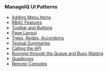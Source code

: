 ### ManageIQ UI Patterns

* [Adding Menu Items](menus.md)
* [RBAC Features](rbac_features.md)
* [Toolbar and Buttons](toolbars.md)
* [Page Layout](page_layout.md)
* [Trees, Nodes, Accordions]()
* [Textual Summaries]()
* [Calling the API]()
* [Running through the Queue and Busy Waiting]()
* [Quadicons]()
* [Remote Consoles]()
